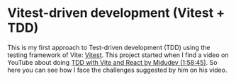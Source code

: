 # Vitest-driven development (Vitest + TDD)

This is my first approach to Test-driven development (TDD) using the testing
framework of Vite: [Vitest](https://vitest.dev/). This project started when I
find a video on YouTube about doing [TDD with Vite and React by Midudev
(1:58:45)](https://www.youtube.com/watch?v=_t9l2TwGioc). So here you can see how
I face the challenges suggested by him on his video.
